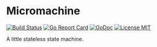 # Micromachine

[![Build Status](https://github.com/MrDaar/micromachine/workflows/build/badge.svg)](https://github.com/MrDaar/micromachine/actions)
[![Go Report Card](https://goreportcard.com/badge/github.com/MrDaar/micromachine)](https://goreportcard.com/report/github.com/MrDaar/micromachine)
[![GoDoc](https://img.shields.io/badge/godoc-reference-blue.svg?style=flat)](https://godoc.org/github.com/MrDaar/micromachine)
[![License MIT](https://img.shields.io/badge/license-MIT-lightgrey.svg?style=flat)](https://github.com/MrDaar/micromachine/blob/master/LICENSE)

A little stateless state machine.
